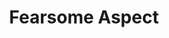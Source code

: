 ---
title: "Fearsome Aspect"
canonical: "skill/fearsome-aspect"
lists:
    - magical-pattern-loresheet
tier: 3
---
